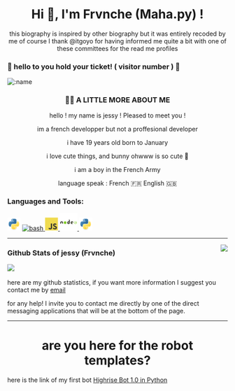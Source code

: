 <h1 align="center">Hi 👋, I'm Frvnche (Maha.py) ! </h1>
<p align="center">
  this biography is inspired by other biography but it was entirely recoded by me of course I thank @itgoyo for having informed me quite a bit with one of these committees for the read me profiles 
</p>
<h3 align="left"> 🔽 hello to you hold your ticket! ( visitor number ) 🔽</h3>


![:name](https://count.getloli.com/get/@:frvnche?theme=asoul)





<h3 align="center">🖐🏽  A LITTLE MORE ABOUT ME </h3>
<p align="center">
  hello ! my name is jessy ! Pleased to meet you !
  </p>
  <p align="center">
  im a french developper but not a proffesional developer
  </p>
  <p align="center">
  i have 19 years old born to January 
  </p>
  <p align="center">
  i love cute things, and bunny ohwww is so cute 🐇
   </p>
   <p align="center">
i am a boy in the French Army 
 </p>
 <p align="center">
language speak : French 🇫🇷 English 🇬🇧
</p>
<h3 align="left"> Languages and Tools:</h3>

<p href="https://www.python.org" target="_blank"> <img src="https://raw.githubusercontent.com/devicons/devicon/master/icons/python/python-original.svg" alt="python" width="30" height="30"/> <a align="left"> <a href="https://www.apple.com/fr/swift/" target="_blank"> <img src="https://www.wired.com/wp-content/uploads/2014/07/Apple_Swift_Logo.png" alt="bash" width="30" height="30"/> </a> <a href="https://developer.mozilla.org/en-US/docs/Web/JavaScript" target="_blank"> <img src="https://raw.githubusercontent.com/devicons/devicon/master/icons/javascript/javascript-original.svg" alt="javascript" width="30" height="30"/> </a> <a href="https://nodejs.org" target="_blank"> <img src="https://raw.githubusercontent.com/devicons/devicon/master/icons/nodejs/nodejs-original-wordmark.svg" alt="nodejs" width="40" height="40"/> </a> <a href="https://www.python.org" target="_blank"> <img src="https://raw.githubusercontent.com/devicons/devicon/master/icons/python/python-original.svg" alt="python" width="30" height="30"/>
  </a>
  </p>
 <hr>
<img align='right' src="https://github-readme-stats.vercel.app/api?username=Frvnche&show_icons=true&title_color=783c00&text_color=af552e&icon_color=783c00&bg_color=f8efd4&cache_seconds=2300">

### Github Stats of jessy (Frvnche)

<img src="https://img.shields.io/static/v1?label=Overview&message=Frvnche&color=f8efd4&style=for-the-badge&logo=GitHub">

<p>

here are my github statistics, if you want more information I suggest you contact me by  [email](https://mailto:jessy.delmotte@europe.com)
  <br/>
  
for any help! I invite you to contact me directly by one of the direct messaging applications that will be at the bottom of the page.


</p>
<hr>
<h1 align="center">are you here for the robot templates?</h1>

<p>

here is the link of my first bot [Highrise Bot 1.0 in Python](https://github.com/Frvnche/Firstbottemplate)
</p>

